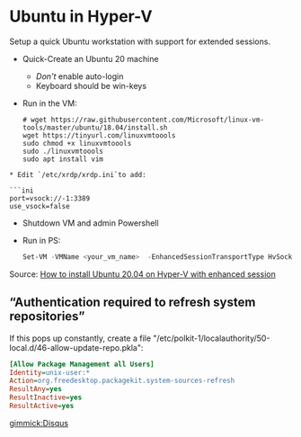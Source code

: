 # Ubuntu in Hyper-V

Setup a quick Ubuntu workstation with support for extended sessions.

* Quick-Create an Ubuntu 20 machine
	* _Don't_ enable auto-login
	* Keyboard should be win-keys
	
* Run in the VM:

  ```shell
  # wget https://raw.githubusercontent.com/Microsoft/linux-vm-tools/master/ubuntu/18.04/install.sh
  wget https://tinyurl.com/linuxvmtoools 
  sudo chmod +x linuxvmtoools
  sudo ./linuxvmtoools
  sudo apt install vim
  ```
```
* Edit `/etc/xrdp/xrdp.ini`to add:

​```ini
port=vsock://-1:3389
use_vsock=false
```
* Shutdown VM and admin Powershell
* Run in PS:

  ```powershell
  Set-VM -VMName <your_vm_name>  -EnhancedSessionTransportType HvSocket
  ```

Source: [How to install Ubuntu 20.04 on Hyper-V with enhanced session](https://medium.com/@francescotonini/how-to-install-ubuntu-20-04-on-hyper-v-with-enhanced-session-b20a269a5fa7)

## “Authentication required to refresh system repositories”

If this pops up constantly, create a file "/etc/polkit-1/localauthority/50-local.d/46-allow-update-repo.pkla":
```ini
[Allow Package Management all Users]
Identity=unix-user:*
Action=org.freedesktop.packagekit.system-sources-refresh
ResultAny=yes
ResultInactive=yes
ResultActive=yes
```

[gimmick:Disqus](swissarmyronin-github-io)
